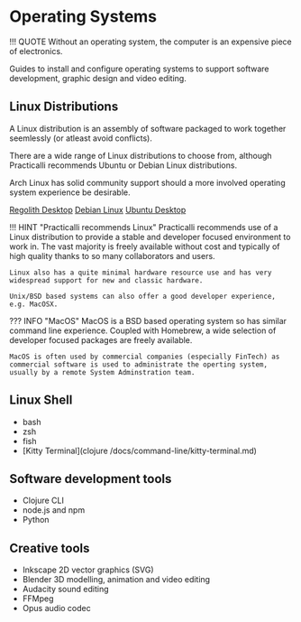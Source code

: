 # Operating Systems

!!! QUOTE
    Without an operating system, the computer is an expensive piece of electronics.

Guides to install and configure operating systems to support software development, graphic design and video editing.

## Linux Distributions

A Linux distribution is an assembly of software packaged to work together seemlessly (or atleast avoid conflicts).

There are a wide range of Linux distributions to choose from, although Practicalli recommends Ubuntu or Debian Linux distributions.

Arch Linux has solid community support should a more involved operating system experience be desirable.

[Regolith Desktop](linux/regolith/)
[Debian Linux](linux/debian/)
[Ubuntu Desktop](linux/ubuntu/)

!!! HINT "Practicalli recommends Linux"
    Practicalli recommends use of a Linux distribution to provide a stable and developer focused environment to work in.  The vast majority is freely available without cost and typically of high quality thanks to so many collaborators and users.

    Linux also has a quite minimal hardware resource use and has very widespread support for new and classic hardware.

    Unix/BSD based systems can also offer a good developer experience, e.g. MacOSX.

??? INFO "MacOS"
    MacOS is a BSD based operating system so has similar command line experience.  Coupled with Homebrew, a wide selection of developer focused packages are freely available.

    MacOS is often used by commercial companies (especially FinTech) as commercial software is used to administrate the operting system, usually by a remote System Adminstration team.

## Linux Shell

- bash
- zsh
- fish
- [Kitty Terminal](clojure /docs/command-line/kitty-terminal.md)


## Software development tools

- Clojure CLI
- node.js and npm
- Python


## Creative tools

- Inkscape 2D vector graphics (SVG)
- Blender 3D modelling, animation and video editing
- Audacity sound editing
- FFMpeg
- Opus audio codec

